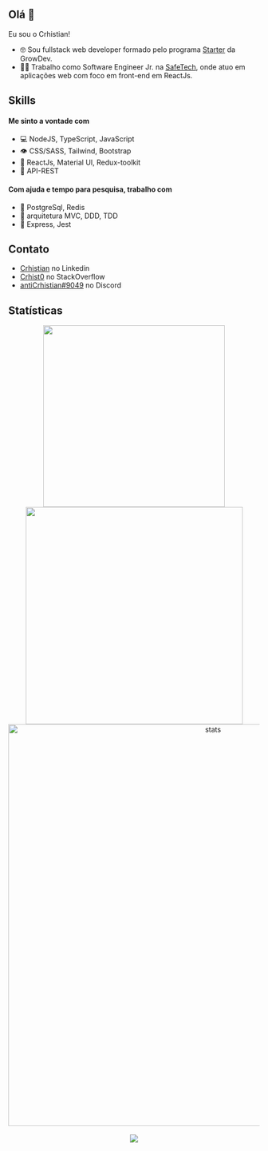 ## Olá 👋
Eu sou o Crhistian!



- 🤓 Sou fullstack web developer formado pelo programa [Starter](https://www.growdev.com.br/starter) da GrowDev. 
- 👨‍💻 Trabalho como Software Engineer Jr. na [SafeTech](https://safetech.inf.br/), onde atuo em aplicações web com foco em front-end em ReactJs.

## Skills

#### Me sinto a vontade com
- 💻 NodeJS, TypeScript, JavaScript
- 👁️ CSS/SASS, Tailwind, Bootstrap
- 🧩 ReactJs, Material UI, Redux-toolkit
- 💭 API-REST

#### Com ajuda e tempo para pesquisa, trabalho com
- 💾 PostgreSql, Redis
- 💭 arquitetura MVC, DDD, TDD
- 🧩 Express, Jest

## Contato
- [Crhistian](https://www.linkedin.com/in/crhistian-de-oliveira-b35841161/) no Linkedin
- [Crhist0](https://stackoverflow.com/users/edit/18503978) no StackOverflow
- [antiCrhistian#9049](./) no Discord
 
## Statísticas
<div align="center">
<a href="https://github.com/Crhist0">
<div id="flexBox" align="center">
<img width="364px"  src="https://github-readme-stats.vercel.app/api/top-langs/?username=Crhist0&layout=compact&langs_count=7&theme=onedark"/> <img  width="435px"  src="https://github-readme-stats.vercel.app/api?username=Crhist0&show_icons=true&theme=onedark&include_all_commits=true&count_private=true"/>
</div>
<img  width="805px"  align="center" src="https://github-readme-streak-stats.herokuapp.com/?user=Crhist0&theme=onedark" alt="stats" />
 <br />
 <br />
 <div id="trophies" align="center">
<img src="https://github-profile-trophy.vercel.app/?username=Crhist0&theme=onedark&title=Stars,Followers,Commit,Repo,Issues,PullRequest,MultiLanguage&margin-w=29&margin-h=0&row=1&column=6&no-frame=true"/>
 </div>
</div>
  
  

  

